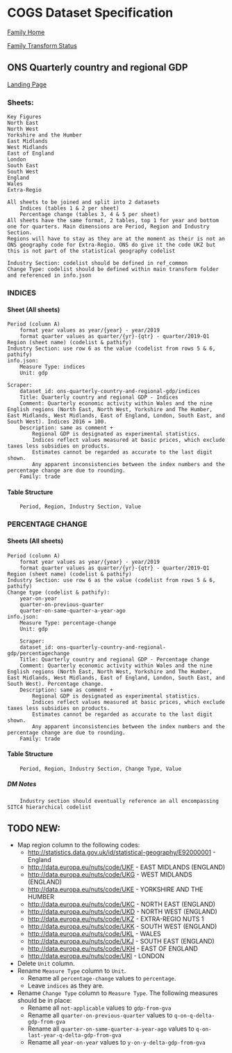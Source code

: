 # COGS Dataset Specification

[Family Home](https://gss-cogs.github.io/family-trade/datasets/specmenu.html)

[Family Transform Status](https://gss-cogs.github.io/family-trade/datasets/index.html)

## ONS Quarterly country and regional GDP 

[Landing Page](https://www.ons.gov.uk/economy/grossdomesticproductgdp/datasets/quarterlycountryandregionalgdp)

### Sheets:

	Key Figures
	North East
	North West
	Yorkshire and the Humber
	East Midlands
	West Midlands
	East of England
	London
	South East
	South West
	England
	Wales
	Extra-Regio

	All sheets to be joined and split into 2 datasets
		Indices (tables 1 & 2 per sheet)
		Percentage change (tables 3, 4 & 5 per sheet)
	All sheets have the same format, 2 tables, top 1 for year and bottom one for quarters. Main dimensions are Period, Region and Industry Section.
	Regions will have to stay as they are at the moment as their is not an ONS geography code for Extra-Regio. ONS do give it the code UKZ but this is not part of the statistical geography codelist 

	Industry Section: codelist should be defined in ref_common
	Change Type: codelist should be defined within main transform folder and referenced in info.json

### INDICES

#### Sheet (All sheets)

	Period (column A)
		format year values as year/{year} - year/2019
		format quarter values as quarter/{yr}-{qtr} - quarter/2019-Q1
	Region (sheet name) (codelist & pathify)
	Industry Section: use row 6 as the value (codelist from rows 5 & 6, pathify)
	info.json:
		Measure Type: indices
		Unit: gdp

	Scraper:
		dataset_id: ons-quarterly-country-and-regional-gdp/indices
		Title: Quarterly country and regional GDP - Indices
		Comment: Quarterly economic activity within Wales and the nine English regions (North East, North West, Yorkshire and The Humber, East Midlands, West Midlands, East of England, London, South East, and South West). Indices 2016 = 100.
		Description: same as comment + 
			Regional GDP is designated as experimental statistics.
			Indices reflect values measured at basic prices, which exclude taxes less subsidies on products.
			Estimates cannot be regarded as accurate to the last digit shown.
			Any apparent inconsistencies between the index numbers and the percentage change are due to rounding.
		Family: trade

#### Table Structure

		Period, Region, Industry Section, Value

### PERCENTAGE CHANGE

#### Sheets (All sheets)

	Period (column A)
		format year values as year/{year} - year/2019
		format quarter values as quarter/{yr}-{qtr} - quarter/2019-Q1
	Region (sheet name) (codelist & pathify)
	Industry Section: use row 6 as the value (codelist from rows 5 & 6, pathify)
	Change type (codelist & pathify):
		year-on-year
		quarter-on-previous-quarter
		quarter-on-same-quarter-a-year-ago
	info.json:
		Measure Type: percentage-change
		Unit: gdp

		Scraper:
		dataset_id: ons-quarterly-country-and-regional-gdp/percentagechange
		Title: Quarterly country and regional GDP - Percentage change
		Comment: Quarterly economic activity within Wales and the nine English regions (North East, North West, Yorkshire and The Humber, East Midlands, West Midlands, East of England, London, South East, and South West). Percentage change.
		Description: same as comment + 
			Regional GDP is designated as experimental statistics.
			Indices reflect values measured at basic prices, which exclude taxes less subsidies on products.
			Estimates cannot be regarded as accurate to the last digit shown.
			Any apparent inconsistencies between the index numbers and the percentage change are due to rounding.
		Family: trade

#### Table Structure

		Period, Region, Industry Section, Change Type, Value

##### DM Notes

		Industry section should eventually reference an all encompassing SITC4 hierarchical codelist

## TODO NEW:

* Map region column to the following codes:
  * http://statistics.data.gov.uk/id/statistical-geography/E92000001 - England
  * http://data.europa.eu/nuts/code/UKF - EAST MIDLANDS (ENGLAND)
  * http://data.europa.eu/nuts/code/UKG - WEST MIDLANDS (ENGLAND)
  * http://data.europa.eu/nuts/code/UKE - YORKSHIRE AND THE HUMBER
  * http://data.europa.eu/nuts/code/UKC - NORTH EAST (ENGLAND)
  * http://data.europa.eu/nuts/code/UKD - NORTH WEST (ENGLAND)
  * http://data.europa.eu/nuts/code/UKZ - EXTRA-REGIO NUTS 1
  * http://data.europa.eu/nuts/code/UKK - SOUTH WEST (ENGLAND)
  * http://data.europa.eu/nuts/code/UKL - WALES
  * http://data.europa.eu/nuts/code/UKJ - SOUTH EAST (ENGLAND)
  * http://data.europa.eu/nuts/code/UKH - EAST OF ENGLAND
  * http://data.europa.eu/nuts/code/UKI - LONDON
* Delete `Unit` column.
* Rename `Measure Type` column to `Unit`.
  * Rename all `percentage-change` values to `percentage`.
  * Leave `indices` as they are.
* Rename `Change Type` column to `Measure Type`. The following measures should be in place:   
  * Rename all `not-applicable` values to `gdp-from-gva`
  * Rename all `quarter-on-previous-quarter` values to `q-on-q-delta-gdp-from-gva`
  * Rename all `quarter-on-same-quarter-a-year-ago` values to `q-on-last-year-q-delta-gdp-from-gva`
  * Rename all `year-on-year` values to `y-on-y-delta-gdp-from-gva`
